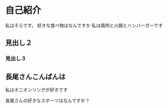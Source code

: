 # 自己紹介
私はそらです。
好きな食べ物はなんですか
私は焼肉と火鍋とハンバーガーです
## 見出し２
### 見出し３

## 長尾さんこんばんは

私はオニオンリングが好きです

長尾さんの好きなスポーツはなんですか？